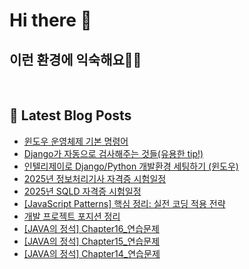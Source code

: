 # Hi there 👋

## 이런 환경에 익숙해요✍🏼

<p>
  <img alt="" src="https://img.shields.io/badge/SpringBoot-6DB33F?style=flat&logo=SpringBoot&logoColor=white"/>
  <img alt="" src="https://img.shields.io/badge/MySQL-4479A1?style=flat-square&logo=MySQL&logoColor=white"/>
  <img alt="" src= "https://img.shields.io/badge/Java-007396?style=flat-square&logo=Java&logoColor=white"/> 
  <img alt="" src= "https://img.shields.io/badge/JavaScript-F7DF1E?style=flat-square&logo=JavaScript&logoColor=white"/> 
</p>

## 📕 Latest Blog Posts

<ul><li><a href='https://howtomakecode.tistory.com/entry/%EC%9C%88%EB%8F%84%EC%9A%B0-%EC%9A%B4%EC%98%81%EC%B2%B4%EC%A0%9C-%EA%B8%B0%EB%B3%B8-%EB%AA%85%EB%A0%B9%EC%96%B4' target='_blank'>윈도우 운영체제 기본 명령어</a></li><li><a href='https://howtomakecode.tistory.com/entry/Django%EA%B0%80-%EC%9E%90%EB%8F%99%EC%9C%BC%EB%A1%9C-%EA%B2%80%EC%82%AC%ED%95%B4%EC%A3%BC%EB%8A%94-%EA%B2%83%EB%93%A4%EC%9C%A0%EC%9A%A9%ED%95%9C-tip' target='_blank'>Django가 자동으로 검사해주는 것들(유용한 tip!)</a></li><li><a href='https://howtomakecode.tistory.com/entry/%EC%9D%B8%ED%85%94%EB%A6%AC%EC%A0%9C%EC%9D%B4%EB%A1%9C-DjangoPython-%EA%B0%9C%EB%B0%9C%ED%99%98%EA%B2%BD-%EC%84%B8%ED%8C%85%ED%95%98%EA%B8%B0-%EC%9C%88%EB%8F%84%EC%9A%B0' target='_blank'>인텔리제이로 Django/Python 개발환경 세팅하기 (윈도우)</a></li><li><a href='https://howtomakecode.tistory.com/entry/2025%EB%85%84-%EC%A0%95%EB%B3%B4%EC%B2%98%EB%A6%AC%EA%B8%B0%EC%82%AC-%EC%9E%90%EA%B2%A9%EC%A6%9D-%EC%8B%9C%ED%97%98%EC%9D%BC%EC%A0%95' target='_blank'>2025년 정보처리기사 자격증 시험일정</a></li><li><a href='https://howtomakecode.tistory.com/entry/2025%EB%85%84-SQLD-%EC%9E%90%EA%B2%A9%EC%A6%9D-%EC%8B%9C%ED%97%98%EC%9D%BC%EC%A0%95' target='_blank'>2025년 SQLD 자격증 시험일정</a></li><li><a href='https://howtomakecode.tistory.com/entry/JavaScript-Patterns-%ED%95%B5%EC%8B%AC-%EC%A0%95%EB%A6%AC-%EC%8B%A4%EC%A0%84-%EC%BD%94%EB%94%A9-%EC%A0%81%EC%9A%A9-%EC%A0%84%EB%9E%B5' target='_blank'>[JavaScript Patterns] 핵심 정리: 실전 코딩 적용 전략</a></li><li><a href='https://howtomakecode.tistory.com/entry/%EA%B0%9C%EB%B0%9C-%ED%94%84%EB%A1%9C%EC%A0%9D%ED%8A%B8-%ED%8F%AC%EC%A7%80%EC%85%98-%EC%A0%95%EB%A6%AC' target='_blank'>개발 프로젝트 포지션 정리</a></li><li><a href='https://howtomakecode.tistory.com/entry/JAVA%EC%9D%98-%EC%A0%95%EC%84%9D-Chapter16%EC%97%B0%EC%8A%B5%EB%AC%B8%EC%A0%9C' target='_blank'>[JAVA의 정석] Chapter16_연습문제</a></li><li><a href='https://howtomakecode.tistory.com/entry/JAVA%EC%9D%98-%EC%A0%95%EC%84%9D-Chapter15%EC%97%B0%EC%8A%B5%EB%AC%B8%EC%A0%9C' target='_blank'>[JAVA의 정석] Chapter15_연습문제</a></li><li><a href='https://howtomakecode.tistory.com/entry/JAVA%EC%9D%98-%EC%A0%95%EC%84%9D-Chapter14%EC%97%B0%EC%8A%B5%EB%AC%B8%EC%A0%9C' target='_blank'>[JAVA의 정석] Chapter14_연습문제</a></li></ul>